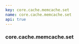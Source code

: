 ```yaml
---
key: core.cache.memcache.set
name: core.cache.memcache.set
api: true
---
```


### core.cache.memcache.set
